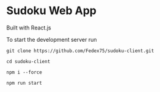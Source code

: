 # Sudoku Web App

Built with React.js

To start the development server run

`git clone https://github.com/Fedex75/sudoku-client.git`

`cd sudoku-client`

`npm i --force`

`npm run start`